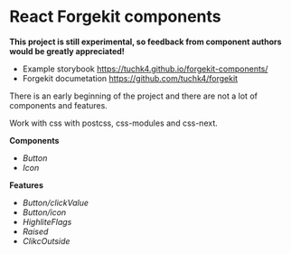 # React Forgekit components

**This project is still experimental, so feedback from component authors would be greatly appreciated!**

* Example storybook https://tuchk4.github.io/forgekit-components/
* Forgekit documetation https://github.com/tuchk4/forgekit

There is an early beginning of the project and there are not a lot of components and features.

Work with css with postcss, css-modules and css-next.


**Components**

* *Button*
* *Icon*

**Features**

* *Button/clickValue*
* *Button/icon*
* *HighliteFlags*
* *Raised*
* *ClikcOutside*
